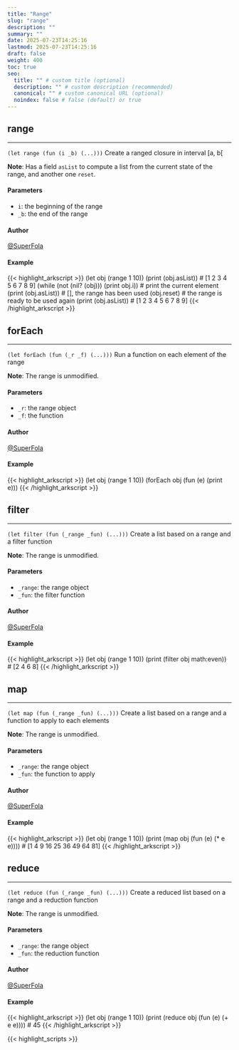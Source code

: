 ```yaml
---
title: "Range"
slug: "range"
description: ""
summary: ""
date: 2025-07-23T14:25:16
lastmod: 2025-07-23T14:25:16
draft: false
weight: 400
toc: true
seo:
  title: "" # custom title (optional)
  description: "" # custom description (recommended)
  canonical: "" # custom canonical URL (optional)
  noindex: false # false (default) or true
---
```


## range

---
`(let range (fun (i _b) (...)))`
Create a ranged closure in interval [a, b[

**Note**: Has a field `asList` to compute a list from the current state of the range, and another one `reset`.
#### Parameters
- `i`: the beginning of the range
- `_b`: the end of the range

#### Author
[@SuperFola](https://github.com/SuperFola)

#### Example
{{< highlight_arkscript >}}
(let obj (range 1 10))
(print (obj.asList))  # [1 2 3 4 5 6 7 8 9]
(while (not (nil? (obj)))
    (print obj.i))  # print the current element
(print (obj.asList))  # [], the range has been used
(obj.reset)  # the range is ready to be used again
(print (obj.asList))  # [1 2 3 4 5 6 7 8 9]
{{< /highlight_arkscript >}}

## forEach

---
`(let forEach (fun (_r _f) (...)))`
Run a function on each element of the range

**Note**: The range is unmodified.
#### Parameters
- `_r`: the range object
- `_f`: the function

#### Author
[@SuperFola](https://github.com/SuperFola)

#### Example
{{< highlight_arkscript >}}
(let obj (range 1 10))
(forEach obj (fun (e) (print e)))
{{< /highlight_arkscript >}}

## filter

---
`(let filter (fun (_range _fun) (...)))`
Create a list based on a range and a filter function

**Note**: The range is unmodified.
#### Parameters
- `_range`: the range object
- `_fun`: the filter function

#### Author
[@SuperFola](https://github.com/SuperFola)

#### Example
{{< highlight_arkscript >}}
(let obj (range 1 10))
(print (filter obj math:even))  # [2 4 6 8]
{{< /highlight_arkscript >}}

## map

---
`(let map (fun (_range _fun) (...)))`
Create a list based on a range and a function to apply to each elements

**Note**: The range is unmodified.
#### Parameters
- `_range`: the range object
- `_fun`: the function to apply

#### Author
[@SuperFola](https://github.com/SuperFola)

#### Example
{{< highlight_arkscript >}}
(let obj (range 1 10))
(print (map obj (fun (e) (* e e))))  # [1 4 9 16 25 36 49 64 81]
{{< /highlight_arkscript >}}

## reduce

---
`(let reduce (fun (_range _fun) (...)))`
Create a reduced list based on a range and a reduction function

**Note**: The range is unmodified.
#### Parameters
- `_range`: the range object
- `_fun`: the reduction function

#### Author
[@SuperFola](https://github.com/SuperFola)

#### Example
{{< highlight_arkscript >}}
(let obj (range 1 10))
(print (reduce obj (fun (e) (+ e e))))  # 45
{{< /highlight_arkscript >}}



{{< highlight_scripts >}}
